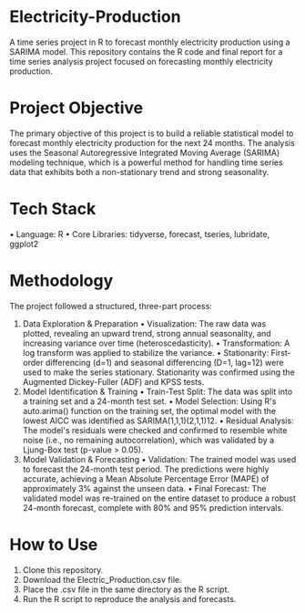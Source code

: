 # Electricity-Production
A time series project in R to forecast monthly electricity production using a SARIMA model.
This repository contains the R code and final report for a time series analysis project focused on forecasting monthly electricity production.
# **Project Objective**
The primary objective of this project is to build a reliable statistical model to forecast monthly electricity production for the next 24 months. The analysis uses the Seasonal Autoregressive Integrated Moving Average (SARIMA) modeling technique, which is a powerful method for handling time series data that exhibits both a non-stationary trend and strong seasonality.
# **Tech Stack**
•	Language: R
•	Core Libraries: tidyverse, forecast, tseries, lubridate, ggplot2
# **Methodology**
The project followed a structured, three-part process:
1. Data Exploration & Preparation
•	Visualization: The raw data was plotted, revealing an upward trend, strong annual seasonality, and increasing variance over time (heteroscedasticity).
•	Transformation: A log transform was applied to stabilize the variance.
•	Stationarity: First-order differencing (d=1) and seasonal differencing (D=1, lag=12) were used to make the series stationary. Stationarity was confirmed using the Augmented Dickey-Fuller (ADF) and KPSS tests.
2. Model Identification & Training
•	Train-Test Split: The data was split into a training set and a 24-month test set.
•	Model Selection: Using R's auto.arima() function on the training set, the optimal model with the lowest AICC was identified as SARIMA(1,1,1)(2,1,1)12.
•	Residual Analysis: The model's residuals were checked and confirmed to resemble white noise (i.e., no remaining autocorrelation), which was validated by a Ljung-Box test (p-value > 0.05).
3. Model Validation & Forecasting
•	Validation: The trained model was used to forecast the 24-month test period. The predictions were highly accurate, achieving a Mean Absolute Percentage Error (MAPE) of approximately 3% against the unseen data.
•	Final Forecast: The validated model was re-trained on the entire dataset to produce a robust 24-month forecast, complete with 80% and 95% prediction intervals.
# **How to Use**
1.	Clone this repository.
2.	Download the Electric_Production.csv file.
3.	Place the .csv file in the same directory as the R script.
4.	Run the R script to reproduce the analysis and forecasts.

